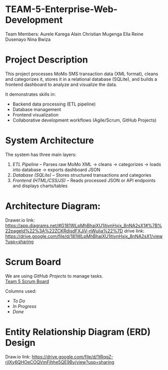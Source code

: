 # TEAM-5-Enterprise-Web-Development
Team Members:
Aurele Karega
Alain Christian Mugenga
Ella Reine Dusenayo
Nina Bwiza

# Project Description
This project processes MoMo SMS transaction data (XML format), cleans and categorizes it, stores it in a relational database (SQLite), and builds a frontend dashboard to analyze and visualize the data.



It demonstrates skills in:
- Backend data processing (ETL pipeline)
- Database management
- Frontend visualization
- Collaborative development workflows (Agile/Scrum, GitHub Projects)


# System Architecture
The system has three main layers:

1. *ETL Pipeline* – Parses raw MoMo XML → cleans → categorizes → loads into database → exports dashboard JSON  
2. *Database (SQLite)* – Stores structured transactions and categories  
3. *Frontend (HTML/CSS/JS)* – Reads processed JSON or API endpoints and displays charts/tables 

# Architecture Diagram:
Drawer.io link: https://app.diagrams.net/#G181WLpMhBhaiXU1itiynHxjx_8nNA2sX1#%7B%22pageId%22%3A%22ZCKRdisdFXJiV-nWuIja%22%7D
drive link: https://drive.google.com/file/d/181WLpMhBhaiXU1itiynHxjx_8nNA2sX1/view?usp=sharing

# Scrum Board
We are using *GitHub Projects* to manage tasks.  
[Team 5 Scrum Board](https://github.com/users/AureleKarega/projects/2) 

Columns used:
- *To Do*  
- *In Progress*  
- *Done*  

# Entity Relationship Diagram (ERD) Design
Draw.io link: https://drive.google.com/file/d/1tRqgZ-rjlXy6QHOeCOQVmFjhhe5QE9By/view?usp=sharing

